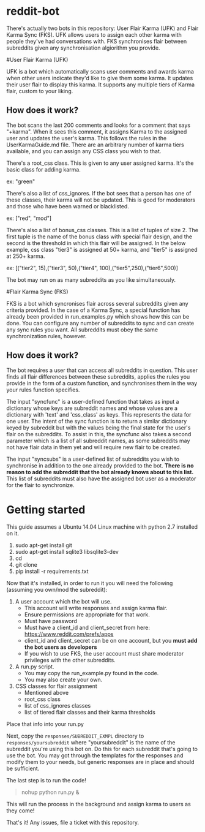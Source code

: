 # reddit-bot

There's actually two bots in this repository: User Flair Karma (UFK) and Flair Karma Sync (FKS). UFK allows users to assign each other karma with people they've had conversations with. FKS synchronises flair between subreddits given any synchronisation algiorithm you provide.

#User Flair Karma (UFK)

UFK is a bot which automatically scans user comments and awards karma when other users indicate they'd like to give them some karma. It updates their user flair to display this karma. It supports any multiple tiers of Karma flair, custom to your liking.

## How does it work?

The bot scans the last 200 comments and looks for a comment that says "+karma". When it sees this comment, it assigns Karma to the assigned user and updates the user's karma. This follows the rules in the UserKarmaGuide.md file. There are an arbitrary number of karma tiers available, and you can assign any CSS class you wish to that. 

There's a root_css class. This is given to any user assigned karma. It's the basic class for adding karma.

ex: "green"

There's also a list of css_ignores. If the bot sees that a person has one of these classes, their karma will not be updated. This is good for moderators and those who have been warned or blacklisted.

ex: ["red", "mod"]

There's also a list of bonus_css classes. This is a list of tuples of size 2. The first tuple is the name of the bonus class with special flair design, and the second is the threshold in which this flair will be assigned. In the below example, css class "tier3" is assigned at 50+ karma, and "tier5" is assigned at 250+ karma. 

ex: [("tier2", 15),("tier3", 50),("tier4", 100),("tier5",250),("tier6",500)]

The bot may run on as many subreddits as you like simultaneously. 

#Flair Karma Sync (FKS)

FKS is a bot which syncronises flair across several subreddits given any criteria provided. In the case of a Karma Sync, a special function has already been provided in run_examples.py which shows how this can be done. You can configure any number of subreddits to sync and can create any sync rules you want. All subreddits must obey the same synchronization rules, however.

## How does it work?

The bot requires a user that can access all subreddits in question. This user finds all flair differences between these subreddits, applies the rules you provide in the form of a custom function, and synchronises them in the way your rules function specifies. 

The input "syncfunc" is a user-defined function that takes as input a dictionary whose keys are subreddit names and whose values are a dictionary with 'text' and 'css_class' as keys. This represents the data for one user. The intent of the sync function is to return a similar dictionary keyed by subreddit but with the values being the final state for the user's flair on the subreddits. To assist in this, the syncfunc also takes a second parameter which is a list of all subreddit names, as some subreddits may not have flair data in them yet and will require new flair to be created.

The input "syncsubs" is a user-defined list of subreddits you wish to synchronise in addition to the one already provided to the bot. **There is no reason to add the subreddit that the bot already knows about to this list.** This list of subreddits must also have the assigned bot user as a moderator for the flair to synchronize. 

# Getting started

This guide assumes a Ubuntu 14.04 Linux machine with python 2.7 installed on it. 

1. sudo apt-get install git
2. sudo apt-get install sqlite3 libsqlite3-dev
3. cd <directory you wish to hold the bot>
4. git clone <url to this repository>
5. pip install -r requirements.txt

Now that it's installed, in order to run it you will need the following (assuming you own/mod the subreddit):

1. A user account which the bot will use. 
    * This account will write responses and assign karma flair. 
    * Ensure permissions are appropriate for that work.
    * Must have password
    * Must have a client_id and client_secret from here: https://www.reddit.com/prefs/apps
    * client_id and client_secret can be on one account, but you **must add the bot users as developers**
    * If you wish to use FKS, the user account must share moderator privileges with the other subreddits.
2. A run.py script. 
    * You may copy the run_example.py found in the code.
    * You may also create your own.
3. CSS classes for flair assignment
    * Mentioned above
    * root_css class
    * list of css_ignores classes
    * list of tiered flair classes and their karma thresholds

Place that info into your run.py

Next, copy the `responses/SUBREDDIT_EXMPL` directory to `responses/yoursubreddit` where "yoursubreddit" is the name of the subreddit you're using this bot on. Do this for each subreddit that's going to use the bot. You may got through the templates for the responses and modify them to your needs, but generic responses are in place and should be sufficient.

The last step is to run the code!

> nohup python run.py &

This will run the process in the background and assign karma to users as they come!

That's it! Any issues, file a ticket with this repository.

